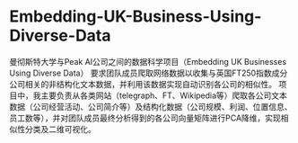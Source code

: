 # Embedding-UK-Business-Using-Diverse-Data
曼彻斯特大学与Peak AI公司之间的数据科学项目（Embedding UK Businesses Using Diverse Data）
要求团队成员爬取网络数据以收集与英国FT250指数成分公司相关的非结构化文本数据，并利用该数据实现自动识别各公司的相似性。
项目中，我主要负责从各类网站（telegraph、FT、Wikipedia等）爬取各公司文本数据（公司经营活动、公司简介等）及结构化数据（公司规模、利润、位置信息、员工数等），并对团队成员最终分析得到的各公司向量矩阵进行PCA降维，实现相似性分类及二维可视化。
